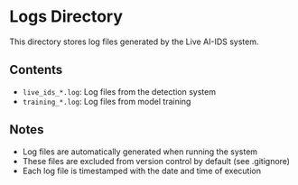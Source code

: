 # Logs Directory

This directory stores log files generated by the Live AI-IDS system.

## Contents

- `live_ids_*.log`: Log files from the detection system
- `training_*.log`: Log files from model training

## Notes

- Log files are automatically generated when running the system
- These files are excluded from version control by default (see .gitignore)
- Each log file is timestamped with the date and time of execution
